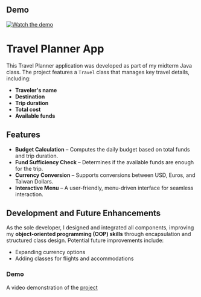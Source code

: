 ## Demo  

[![Watch the demo](https://img.youtube.com/vi/aQ1iFGW0pmc/maxresdefault.jpg)](https://www.youtube.com/watch?v=aQ1iFGW0pmc)


# Travel Planner App  

This Travel Planner application was developed as part of my midterm Java class. The project features a `Travel` class that manages key travel details, including:  

- **Traveler's name**  
- **Destination**  
- **Trip duration**  
- **Total cost**  
- **Available funds**  

## Features  

- **Budget Calculation** – Computes the daily budget based on total funds and trip duration.  
- **Fund Sufficiency Check** – Determines if the available funds are enough for the trip.  
- **Currency Conversion** – Supports conversions between USD, Euros, and Taiwan Dollars.  
- **Interactive Menu** – A user-friendly, menu-driven interface for seamless interaction.  

## Development and Future Enhancements  

As the sole developer, I designed and integrated all components, improving my **object-oriented programming (OOP) skills** through encapsulation and structured class design. Potential future improvements include:  

- Expanding currency options  
- Adding classes for flights and accommodations  

### Demo  

A video demonstration of the [project](https://www.youtube.com/watch?v=aQ1iFGW0pmc)  
